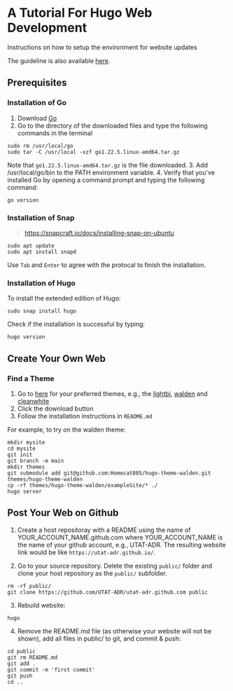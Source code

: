 # A Tutorial For Hugo Web Development
Instructions on how to setup the environment for website updates

The guideline is also available [here](https://gohugo.io/installation/linux/).

## Prerequisites

### Installation of Go


1. Download [Go](https://go.dev/doc/install)
2. Go to the directory of the downloaded files and type the following commands in the terminal
```
sudo rm /usr/local/go
sudo tar -C /usr/local -xzf go1.22.5.linux-amd64.tar.gz
```
Note that `go1.22.5.linux-amd64.tar.gz` is the file downloaded.
3. Add /usr/local/go/bin to the PATH environment variable.
4. Verify that you've installed Go by opening a command prompt and typing the following command:
```
go version
```

### Installation of Snap

> https://snapcraft.io/docs/installing-snap-on-ubuntu

```
sudo apt update
sudo apt install snapd
```
Use `Tab` and `Enter` to agree with the protocal to finish the installation.

### Installation of Hugo

To install the extended edition of Hugo:
```
sudo snap install hugo
```

Check if the installation is successful by typing:
```
hugo version
```

## Create Your Own Web

### Find a Theme

1. Go to [here](https://themes.gohugo.io/) for your preferred themes, e.g., the [lightbi](https://themes.gohugo.io/themes/lightbi-hugo/), [walden](https://themes.gohugo.io/themes/hugo-theme-walden/) and [cleanwhite](https://github.com/zhaohuabing/hugo-theme-cleanwhite)
2. Click the download button
3. Follow the installation instructions in `README.md`

For example, to try on the walden theme:
```
mkdir mysite
cd mysite
git init
git branch -m main
mkdir themes
git submodule add git@github.com:Homecat805/hugo-theme-walden.git themes/hugo-theme-walden
cp -rf themes/hugo-theme-walden/exampleSite/* ./
hugo server
```
## Post Your Web on Github

1. Create a host repositoray with a README using the name of YOUR_ACCOUNT_NAME.github.com where YOUR_ACCOUNT_NAME is the name of your github account, e.g., UTAT-ADR. The resulting website link would be like `https://utat-adr.github.io/`.

2. Go to your source repository. Delete the existing `public/` folder and clone your host repository as the `public/` subfolder.
```
rm -rf public/
git clone https://github.com/UTAT-ADR/utat-adr.github.com public
```

3. Rebuild website:
```
hugo
```

4. Remove the README.md file (as otherwise your website will not be shown), add all files in public/ to git, and commit & push:
```
cd public
git rm README.md
git add .
git commit -m 'first commit'
git push
cd ..
```







